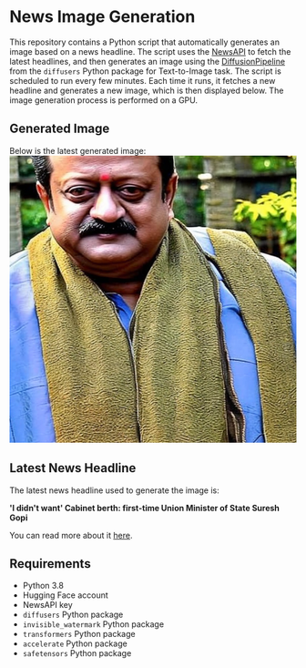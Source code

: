 # News Image Generation
This repository contains a Python script that automatically generates an image based on a news headline. The script uses the [NewsAPI](https://newsapi.org/) to fetch the latest headlines, and then generates an image using the [DiffusionPipeline](https://github.com/huggingface/diffusers) from the `diffusers` Python package for Text-to-Image task.
The script is scheduled to run every few minutes. Each time it runs, it fetches a new headline and generates a new image, which is then displayed below. The image generation process is performed on a GPU.

## Generated Image
Below is the latest generated image:
![Generated Image](image.png)

## Latest News Headline
The latest news headline used to generate the image is:

**'I didn't want' Cabinet berth: first-time Union Minister of State Suresh Gopi**

You can read more about it [here](https://news.google.com/rss/articles/CBMijgFodHRwczovL2luZGlhbmV4cHJlc3MuY29tL2FydGljbGUvY2l0aWVzL3RoaXJ1dmFuYW50aGFwdXJhbS9pLWRpZG50LXdhbnQtY2FiaW5ldC1iZXJ0aC1maXJzdC10aW1lLXVuaW9uLW1pbmlzdGVyLW9mLXN0YXRlLXN1cmVzaC1nb3BpLTkzODI3MDQv0gEA?oc=5).

## Requirements
- Python 3.8
- Hugging Face account
- NewsAPI key
- `diffusers` Python package
- `invisible_watermark` Python package
- `transformers` Python package
- `accelerate` Python package
- `safetensors` Python package
